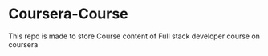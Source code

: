 # Coursera-Course

This repo is made to store Course content of Full stack developer course on coursera
